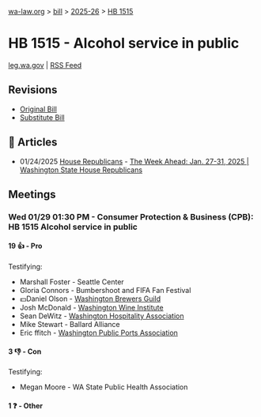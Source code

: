 [wa-law.org](/) > [bill](/bill/) > [2025-26](/bill/2025-26/) > [HB 1515](/bill/2025-26/hb/1515/)

# HB 1515 - Alcohol service in public
[leg.wa.gov](https://app.leg.wa.gov/billsummary?BillNumber=1515&Year=2025&Initiative=false) | [RSS Feed](./rss.xml)

## Revisions
* [Original Bill](1/)
* [Substitute Bill](S/)

## 📰 Articles
* 01/24/2025 [House Republicans](/org/house_republicans/) - [The Week Ahead: Jan. 27-31, 2025 | Washington State House Republicans](https://houserepublicans.wa.gov/week/the-week-ahead-jan-27-31-2025/#:~:text=HB%201515)

## Meetings
### Wed 01/29 01:30 PM - Consumer Protection & Business (CPB): HB 1515 Alcohol service in public
#### 19 👍 - Pro
Testifying:
* Marshall Foster - Seattle Center
* Gloria Connors - Bumbershoot and FIFA Fan Festival
* 💵Daniel Olson - [Washington Brewers Guild](/org/washington_brewers_guild/)
* Josh McDonald - [Washington Wine Institute](/org/washington_wine_institute/)
* Sean DeWitz - [Washington Hospitality Association](/org/washington_hospitality_association/)
* Mike Stewart - Ballard Alliance
* Eric ffitch - [Washington Public Ports Association](/org/washington_public_ports_association/)

#### 3 👎 - Con
Testifying:
* Megan Moore - WA State Public Health Association

#### 1 ❓ - Other
